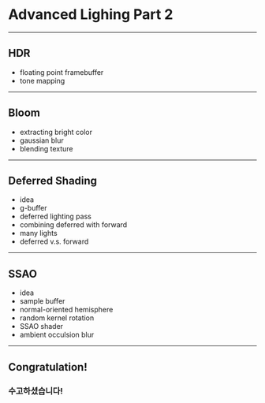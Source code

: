 # Advanced Lighing Part 2

---

## HDR

- floating point framebuffer
- tone mapping

---

## Bloom

- extracting bright color
- gaussian blur
- blending texture

---

## Deferred Shading

- idea
- g-buffer
- deferred lighting pass
- combining deferred with forward
- many lights
- deferred v.s. forward

---

## SSAO

- idea
- sample buffer
- normal-oriented hemisphere
- random kernel rotation
- SSAO shader
- ambient occulsion blur

---

## Congratulation!
### 수고하셨습니다!